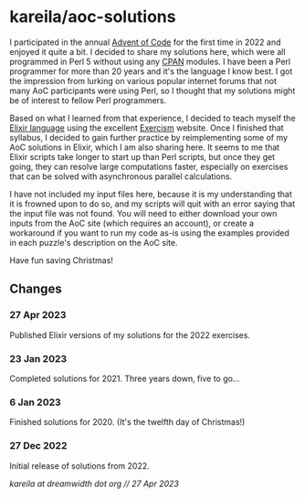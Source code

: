 # kareila/aoc-solutions

I participated in the annual [Advent of Code](https://adventofcode.com/2022/about)
for the first time in 2022 and enjoyed it quite a bit. I decided to share
my solutions here, which were all programmed in Perl 5 without using any
[CPAN](https://www.cpan.org/) modules. I have been a Perl programmer
for more than 20 years and it's the language I know best. I got the
impression from lurking on various popular internet forums that not
many AoC participants were using Perl, so I thought that my solutions
might be of interest to fellow Perl programmers.

Based on what I learned from that experience, I decided to teach myself the
[Elixir language](https://elixir-lang.org/docs.html) using the excellent
[Exercism](https://exercism.org/tracks/elixir/about) website. Once I
finished that syllabus, I decided to gain further practice by reimplementing
some of my AoC solutions in Elixir, which I am also sharing here. It seems
to me that Elixir scripts take longer to start up than Perl scripts, but
once they get going, they can resolve large computations faster, especially
on exercises that can be solved with asynchronous parallel calculations.

I have not included my input files here, because it is my understanding that it is
frowned upon to do so, and my scripts will quit with an error saying that the input
file was not found. You will need to either download your own inputs from the AoC site
(which requires an account), or create a workaround if you want to run my code as-is
using the examples provided in each puzzle's description on the AoC site.

Have fun saving Christmas!


Changes
-------

### 27 Apr 2023

Published Elixir versions of my solutions for the 2022 exercises.


### 23 Jan 2023

Completed solutions for 2021. Three years down, five to go...


### 6 Jan 2023

Finished solutions for 2020. (It's the twelfth day of Christmas!)


### 27 Dec 2022

Initial release of solutions from 2022.


_kareila at dreamwidth dot org // 27 Apr 2023_
